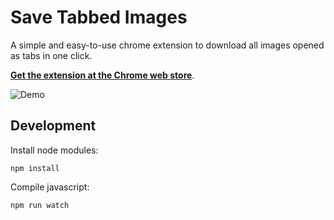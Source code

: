 # Save Tabbed Images

A simple and easy-to-use chrome extension to download all images opened as tabs in one click.

[**Get the extension at the Chrome web store**](https://chrome.google.com/webstore/detail/save-tabbed-images/hhcoikfhkkadkgklepjkfgafmjoggefh).

![Demo](https://github.com/iqnivek/save_tabbed_images/raw/master/assets/screenshots/demo.gif)

## Development

Install node modules:

```
npm install
```

Compile javascript:

```
npm run watch
```
